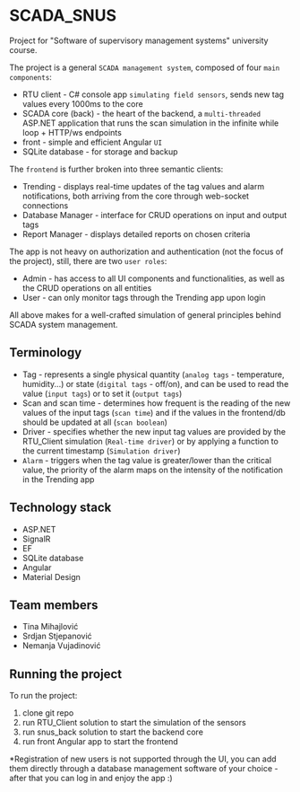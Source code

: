 # SCADA_SNUS
Project for "Software of supervisory management systems" university course.

The project is a general `SCADA management system`, composed of four `main components`:
- RTU client - C# console app `simulating field sensors`, sends new tag values every 1000ms to the core
- SCADA core (back) - the heart of the backend, a `multi-threaded` ASP.NET application that runs the scan simulation in the infinite while loop + HTTP/ws endpoints
- front - simple and efficient Angular `UI`
- SQLite database - for storage and backup

The `frontend` is further broken into three semantic clients:
- Trending - displays real-time updates of the tag values and alarm notifications, both arriving from the core through web-socket connections
- Database Manager - interface for CRUD operations on input and output tags
- Report Manager - displays detailed reports on chosen criteria

The app is not heavy on authorization and authentication (not the focus of the project), still, there are two `user roles`:
- Admin - has access to all UI components and functionalities, as well as the CRUD operations on all entities
- User - can only monitor tags through the Trending app upon login

All above makes for a well-crafted simulation of general principles behind SCADA system management.

## Terminology
- Tag - represents a single physical quantity (`analog tags` - temperature, humidity...) or state (`digital tags` - off/on), and can be used to read the value (`input tags`) or to set it (`output tags`)
- Scan and scan time - determines how frequent is the reading of the new values of the input tags (`scan time`) and if the values in the frontend/db should be updated at all (`scan boolean`)
- Driver - specifies whether the new input tag values are provided by the RTU_Client simulation (`Real-time driver`) or by applying a function to the current timestamp (`Simulation driver`)
- `Alarm` - triggers when the tag value is greater/lower than the critical value, the priority of the alarm maps on the intensity of the notification in the Trending app

## Technology stack
- ASP.NET
- SignalR
- EF
- SQLite database
- Angular
- Material Design


## Team members
- Tina Mihajlović
- Srdjan Stjepanović
- Nemanja Vujadinović

## Running the project
To run the project:
1. clone git repo
2. run RTU_Client solution to start the simulation of the sensors
3. run snus_back solution to start the backend core
4. run front Angular app to start the frontend

*Registration of new users is not supported through the UI, you can add them directly through a database management software of your choice - after that you can log in and enjoy the app :)


